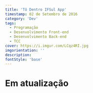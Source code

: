 ```yaml
---
title: 'Tô Dentro IFSul App'
timestamp: 02 de Setembro de 2016
category: 'Dev'
tags:
  - Programação
  - Desenvolvimento Front-end
  - Desenvolvimento Back-end
  - TCC
cover: https://i.imgur.com/LCqz4RI.jpg
imgorientation: ''
description:
fontStyle: 'base'
---
```


# **Em atualização**
